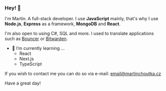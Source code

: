 ### Hey! 👋
I'm Martin. A full-stack developer. I use **JavaScript** mainly, that's why I use **Node.js**, **Express** as a framework, **MongoDB** and **React**. 

I'm also open to using C#, SQL and more. I used to translate applications such as [Bouncer](https://play.google.com/store/apps/details?id=com.samruston.permission) or [Bitwarden](https://bitwarden.com/). 

* 🌱 I’m currently learning ...
  * React
  * Next.js
  * TypeScript

If you wish to contact me you can do so via e-mail: [email@martinchoutka.cz](mailto:email@martinchoutka.cz)

Have a great day!

